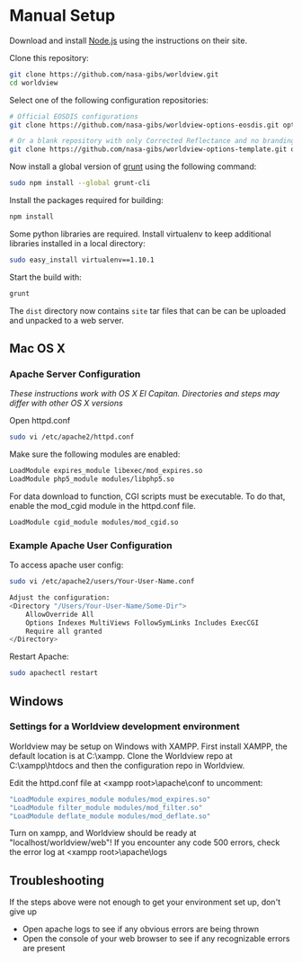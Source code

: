 # Manual Setup

Download and install [Node.js](http://nodejs.org/) using the instructions on
their site.

Clone this repository:

```bash
git clone https://github.com/nasa-gibs/worldview.git
cd worldview
```

Select one of the following configuration repositories:

```bash
# Official EOSDIS configurations
git clone https://github.com/nasa-gibs/worldview-options-eosdis.git options

# Or a blank repository with only Corrected Reflectance and no branding
git clone https://github.com/nasa-gibs/worldview-options-template.git options
```

Now install a global version of [grunt](http://gruntjs.com/) using the
following command:

```bash
sudo npm install --global grunt-cli
```

Install the packages required for building:

```bash
npm install
```

Some python libraries are required. Install virtualenv to keep additional
libraries installed in a local directory:

```bash
sudo easy_install virtualenv==1.10.1
```

Start the build with:

```bash
grunt
```

The ``dist`` directory now contains ``site`` tar files that can be
can be uploaded and unpacked to a web server.

## Mac OS X
### Apache Server Configuration
*These instructions work with OS X El Capitan. Directories and steps may differ with other OS X versions*

Open httpd.conf
```bash
sudo vi /etc/apache2/httpd.conf
```
Make sure the following modules are enabled:
```bash
LoadModule expires_module libexec/mod_expires.so
LoadModule php5_module modules/libphp5.so
```
For data download to function, CGI scripts must be executable. To do that, enable the mod_cgid module in the httpd.conf file.
```bash
LoadModule cgid_module modules/mod_cgid.so
```

### Example Apache User Configuration
To access apache user config:
```bash
sudo vi /etc/apache2/users/Your-User-Name.conf
```
```bash
Adjust the configuration:
<Directory "/Users/Your-User-Name/Some-Dir">
    AllowOverride All
    Options Indexes MultiViews FollowSymLinks Includes ExecCGI
    Require all granted
</Directory>
```
Restart Apache:
```bash
sudo apachectl restart
```

## Windows
### Settings for a Worldview development environment
Worldview may be setup on Windows with XAMPP. First install XAMPP, the default location is at C:\xampp. Clone the Worldview repo at C:\xampp\htdocs and then the configuration repo in Worldview.

Edit the httpd.conf file at &lt;xampp root&gt;\apache\conf to uncomment:

```bash
"LoadModule expires_module modules/mod_expires.so" 
"LoadModule filter_module modules/mod_filter.so"
"LoadModule deflate_module modules/mod_deflate.so"
```

Turn on xampp, and Worldview should be ready at "localhost/worldview/web"! If you encounter any code 500 errors, check the error log at &lt;xampp root&gt;\apache\logs

## Troubleshooting
If the steps above were not enough to get your environment set up, don't give up
* Open apache logs to see if any obvious errors are being thrown
* Open the console of your web browser to see if any recognizable errors are present
